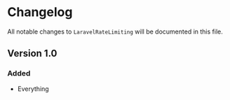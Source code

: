 # Changelog

All notable changes to `LaravelRateLimiting` will be documented in this file.

## Version 1.0

### Added
- Everything
